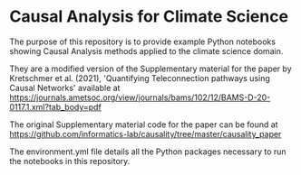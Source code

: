 # Causal Analysis for Climate Science

The purpose of this repository is to provide example Python notebooks showing Causal Analysis methods
applied to the climate science domain.

They are a modified version of the Supplementary material for the paper by Kretschmer et al. (2021), 'Quantifying Teleconnection pathways using Causal Networks' available at https://journals.ametsoc.org/view/journals/bams/102/12/BAMS-D-20-0117.1.xml?tab_body=pdf


The original Supplementary material code for the paper can be found at https://github.com/informatics-lab/causality/tree/master/causality_paper 

The environment.yml file details all the Python packages necessary to run the notebooks in this repository. 